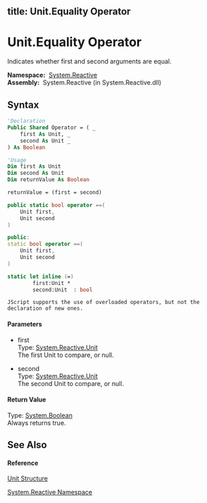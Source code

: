 title: Unit.Equality Operator
---
# Unit.Equality Operator

Indicates whether first and second arguments are equal.

**Namespace:**  [System.Reactive](System.Reactive/System.Reactive)  
**Assembly:**  System.Reactive (in System.Reactive.dll)

## Syntax

```vb
'Declaration
Public Shared Operator = ( _
    first As Unit, _
    second As Unit _
) As Boolean
```

```vb
'Usage
Dim first As Unit
Dim second As Unit
Dim returnValue As Boolean

returnValue = (first = second)
```

```csharp
public static bool operator ==(
    Unit first,
    Unit second
)
```

```c++
public:
static bool operator ==(
    Unit first, 
    Unit second
)
```

```fsharp
static let inline (=)
        first:Unit * 
        second:Unit  : bool
```

```jscript
JScript supports the use of overloaded operators, but not the declaration of new ones.
```

#### Parameters

- first  
  Type: [System.Reactive.Unit](Unit/Unit)  
  The first Unit to compare, or null.

- second  
  Type: [System.Reactive.Unit](Unit/Unit)  
  The second Unit to compare, or null.

#### Return Value

Type: [System.Boolean](https://msdn.microsoft.com/en-us/library/a28wyd50)  
Always returns true.

## See Also

#### Reference

[Unit Structure](Unit/Unit)

[System.Reactive Namespace](System.Reactive/System.Reactive)






